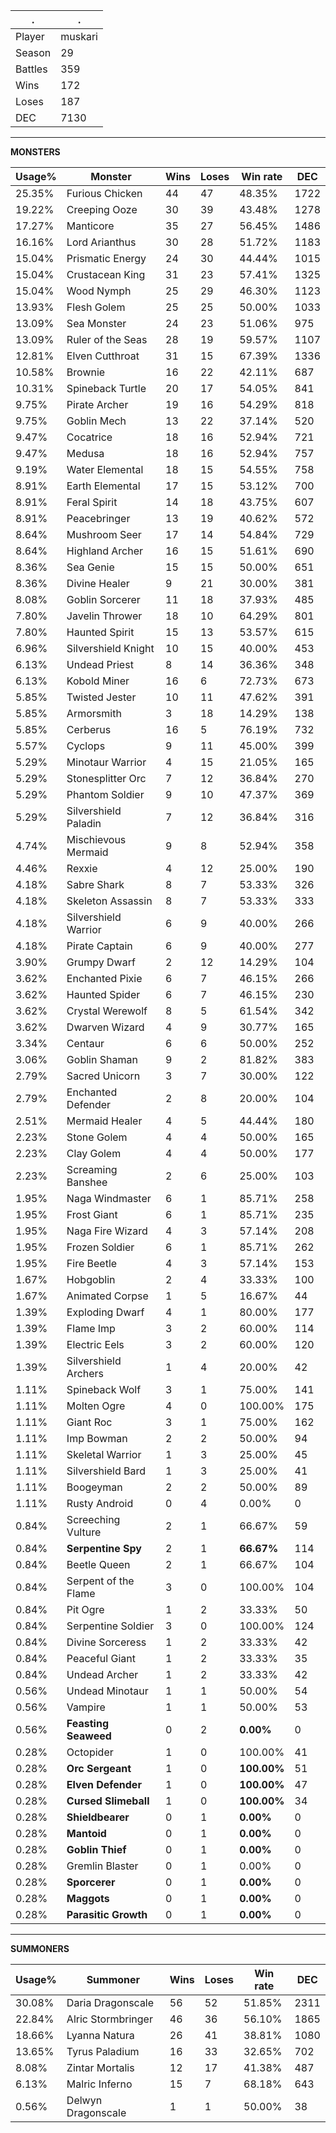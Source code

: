 .|.
|-|-
Player|muskari
Season|29
Battles|359
Wins|172
Loses|187
DEC|7130

---
**MONSTERS**

Usage%|Monster|Wins|Loses|Win rate|DEC|
-|-|-|-|-|-|
25.35%|Furious Chicken|44|47|48.35%|1722|
19.22%|Creeping Ooze|30|39|43.48%|1278|
17.27%|Manticore|35|27|56.45%|1486|
16.16%|Lord Arianthus|30|28|51.72%|1183|
15.04%|Prismatic Energy|24|30|44.44%|1015|
15.04%|Crustacean King|31|23|57.41%|1325|
15.04%|Wood Nymph|25|29|46.30%|1123|
13.93%|Flesh Golem|25|25|50.00%|1033|
13.09%|Sea Monster|24|23|51.06%|975|
13.09%|Ruler of the Seas|28|19|59.57%|1107|
12.81%|Elven Cutthroat|31|15|67.39%|1336|
10.58%|Brownie|16|22|42.11%|687|
10.31%|Spineback Turtle|20|17|54.05%|841|
9.75%|Pirate Archer|19|16|54.29%|818|
9.75%|Goblin Mech|13|22|37.14%|520|
9.47%|Cocatrice|18|16|52.94%|721|
9.47%|Medusa|18|16|52.94%|757|
9.19%|Water Elemental|18|15|54.55%|758|
8.91%|Earth Elemental|17|15|53.12%|700|
8.91%|Feral Spirit|14|18|43.75%|607|
8.91%|Peacebringer|13|19|40.62%|572|
8.64%|Mushroom Seer|17|14|54.84%|729|
8.64%|Highland Archer|16|15|51.61%|690|
8.36%|Sea Genie|15|15|50.00%|651|
8.36%|Divine Healer|9|21|30.00%|381|
8.08%|Goblin Sorcerer|11|18|37.93%|485|
7.80%|Javelin Thrower|18|10|64.29%|801|
7.80%|Haunted Spirit|15|13|53.57%|615|
6.96%|Silvershield Knight|10|15|40.00%|453|
6.13%|Undead Priest|8|14|36.36%|348|
6.13%|Kobold Miner|16|6|72.73%|673|
5.85%|Twisted Jester|10|11|47.62%|391|
5.85%|Armorsmith|3|18|14.29%|138|
5.85%|Cerberus|16|5|76.19%|732|
5.57%|Cyclops|9|11|45.00%|399|
5.29%|Minotaur Warrior|4|15|21.05%|165|
5.29%|Stonesplitter Orc|7|12|36.84%|270|
5.29%|Phantom Soldier|9|10|47.37%|369|
5.29%|Silvershield Paladin|7|12|36.84%|316|
4.74%|Mischievous Mermaid|9|8|52.94%|358|
4.46%|Rexxie|4|12|25.00%|190|
4.18%|Sabre Shark|8|7|53.33%|326|
4.18%|Skeleton Assassin|8|7|53.33%|333|
4.18%|Silvershield Warrior|6|9|40.00%|266|
4.18%|Pirate Captain|6|9|40.00%|277|
3.90%|Grumpy Dwarf|2|12|14.29%|104|
3.62%|Enchanted Pixie|6|7|46.15%|266|
3.62%|Haunted Spider|6|7|46.15%|230|
3.62%|Crystal Werewolf|8|5|61.54%|342|
3.62%|Dwarven Wizard|4|9|30.77%|165|
3.34%|Centaur|6|6|50.00%|252|
3.06%|Goblin Shaman|9|2|81.82%|383|
2.79%|Sacred Unicorn|3|7|30.00%|122|
2.79%|Enchanted Defender|2|8|20.00%|104|
2.51%|Mermaid Healer|4|5|44.44%|180|
2.23%|Stone Golem|4|4|50.00%|165|
2.23%|Clay Golem|4|4|50.00%|177|
2.23%|Screaming Banshee|2|6|25.00%|103|
1.95%|Naga Windmaster|6|1|85.71%|258|
1.95%|Frost Giant|6|1|85.71%|235|
1.95%|Naga Fire Wizard|4|3|57.14%|208|
1.95%|Frozen Soldier|6|1|85.71%|262|
1.95%|Fire Beetle|4|3|57.14%|153|
1.67%|Hobgoblin|2|4|33.33%|100|
1.67%|Animated Corpse|1|5|16.67%|44|
1.39%|Exploding Dwarf|4|1|80.00%|177|
1.39%|Flame Imp|3|2|60.00%|114|
1.39%|Electric Eels|3|2|60.00%|120|
1.39%|Silvershield Archers|1|4|20.00%|42|
1.11%|Spineback Wolf|3|1|75.00%|141|
1.11%|Molten Ogre|4|0|100.00%|175|
1.11%|Giant Roc|3|1|75.00%|162|
1.11%|Imp Bowman|2|2|50.00%|94|
1.11%|Skeletal Warrior|1|3|25.00%|45|
1.11%|Silvershield Bard|1|3|25.00%|41|
1.11%|Boogeyman|2|2|50.00%|89|
1.11%|Rusty Android|0|4|0.00%|0|
0.84%|Screeching Vulture|2|1|66.67%|59|
0.84%|**Serpentine Spy**|2|1|**66.67%**|114|
0.84%|Beetle Queen|2|1|66.67%|104|
0.84%|Serpent of the Flame|3|0|100.00%|104|
0.84%|Pit Ogre|1|2|33.33%|50|
0.84%|Serpentine Soldier|3|0|100.00%|124|
0.84%|Divine Sorceress|1|2|33.33%|42|
0.84%|Peaceful Giant|1|2|33.33%|35|
0.84%|Undead Archer|1|2|33.33%|42|
0.56%|Undead Minotaur|1|1|50.00%|54|
0.56%|Vampire|1|1|50.00%|53|
0.56%|**Feasting Seaweed**|0|2|**0.00%**|0|
0.28%|Octopider|1|0|100.00%|41|
0.28%|**Orc Sergeant**|1|0|**100.00%**|51|
0.28%|**Elven Defender**|1|0|**100.00%**|47|
0.28%|**Cursed Slimeball**|1|0|**100.00%**|34|
0.28%|**Shieldbearer**|0|1|**0.00%**|0|
0.28%|**Mantoid**|0|1|**0.00%**|0|
0.28%|**Goblin Thief**|0|1|**0.00%**|0|
0.28%|Gremlin Blaster|0|1|0.00%|0|
0.28%|**Sporcerer**|0|1|**0.00%**|0|
0.28%|**Maggots**|0|1|**0.00%**|0|
0.28%|**Parasitic Growth**|0|1|**0.00%**|0|

---
**SUMMONERS**

Usage%|Summoner|Wins|Loses|Win rate|DEC|
-|-|-|-|-|-|
30.08%|Daria Dragonscale|56|52|51.85%|2311|
22.84%|Alric Stormbringer|46|36|56.10%|1865|
18.66%|Lyanna Natura|26|41|38.81%|1080|
13.65%|Tyrus Paladium|16|33|32.65%|702|
8.08%|Zintar Mortalis|12|17|41.38%|487|
6.13%|Malric Inferno|15|7|68.18%|643|
0.56%|Delwyn Dragonscale|1|1|50.00%|38|
